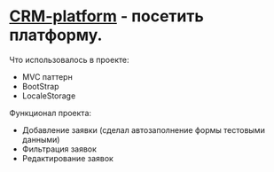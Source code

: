 # [CRM-platform](https://serjamba.github.io/CRM-platform/) - посетить платформу.

<p>Что использовалось в проекте:</p>
<ul>
  <li>MVC паттерн</li>
  <li>BootStrap</li>
  <li>LocaleStorage</li>
</ul>

<p>Функционал проекта:</p>
<ul>
  <li>Добавление заявки (сделал автозаполнение формы тестовыми данными)</li>
  <li>Фильтрация заявок</li>
  <li>Редактирование заявок</li>
</ul>



